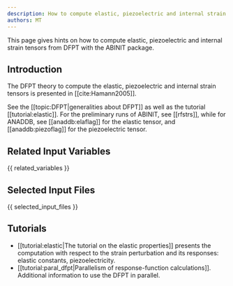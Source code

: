 ```yaml
---
description: How to compute elastic, piezoelectric and internal strain tensors from DFPT
authors: MT
---
```

<!--- This is the source file for this topics. Can be edited. -->

This page gives hints on how to compute elastic, piezoelectric and internal strain tensors 
from DFPT with the ABINIT package.

## Introduction

The DFPT theory to compute the elastic, piezoelectric and internal strain
tensors is presented in [[cite:Hamann2005]].

See the [[topic:DFPT|generalities about DFPT]] as well as the tutorial
[[tutorial:elastic]]. For the preliminary runs of ABINIT, see [[rfstrs]], while
for ANADDB, see [[anaddb:elaflag]] for the elastic tensor, and
[[anaddb:piezoflag]] for the piezoelectric tensor.



## Related Input Variables

{{ related_variables }}

## Selected Input Files

{{ selected_input_files }}

## Tutorials

* [[tutorial:elastic|The tutorial on the elastic properties]] presents the computation with respect to the strain perturbation and its responses: elastic constants, piezoelectricity.
* [[tutorial:paral_dfpt|Parallelism of response-function calculations]]. Additional information to use the DFPT in parallel.

